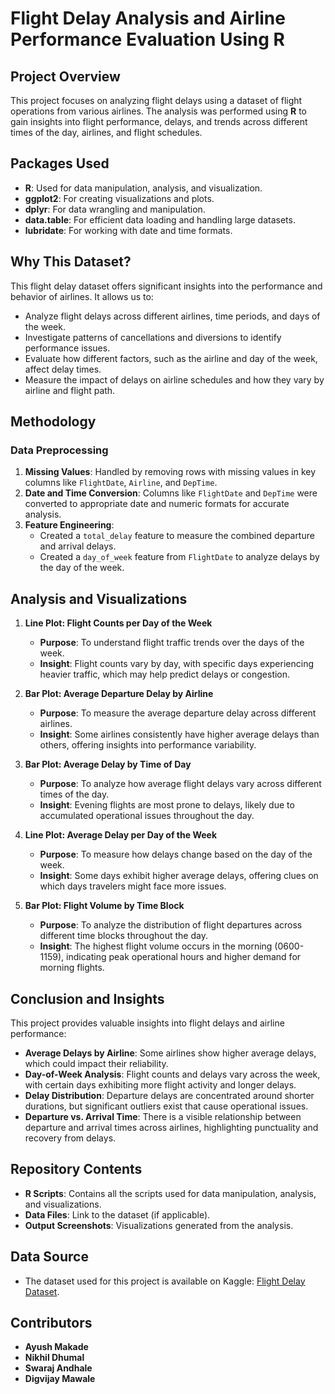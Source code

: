 # **Flight Delay Analysis and Airline Performance Evaluation Using R**

## Project Overview
This project focuses on analyzing flight delays using a dataset of flight operations from various airlines. The analysis was performed using **R** to gain insights into flight performance, delays, and trends across different times of the day, airlines, and flight schedules.

## **Packages Used**
- **R**: Used for data manipulation, analysis, and visualization.
- **ggplot2**: For creating visualizations and plots.
- **dplyr**: For data wrangling and manipulation.
- **data.table**: For efficient data loading and handling large datasets.
- **lubridate**: For working with date and time formats.

## **Why This Dataset?**
This flight delay dataset offers significant insights into the performance and behavior of airlines. It allows us to:
- Analyze flight delays across different airlines, time periods, and days of the week.
- Investigate patterns of cancellations and diversions to identify performance issues.
- Evaluate how different factors, such as the airline and day of the week, affect delay times.
- Measure the impact of delays on airline schedules and how they vary by airline and flight path.

## **Methodology**
### **Data Preprocessing**
1. **Missing Values**: Handled by removing rows with missing values in key columns like `FlightDate`, `Airline`, and `DepTime`.
2. **Date and Time Conversion**: Columns like `FlightDate` and `DepTime` were converted to appropriate date and numeric formats for accurate analysis.
3. **Feature Engineering**: 
   - Created a `total_delay` feature to measure the combined departure and arrival delays.
   - Created a `day_of_week` feature from `FlightDate` to analyze delays by the day of the week.

## **Analysis and Visualizations**
1. **Line Plot: Flight Counts per Day of the Week**
   - **Purpose**: To understand flight traffic trends over the days of the week.
   - **Insight**: Flight counts vary by day, with specific days experiencing heavier traffic, which may help predict delays or congestion.

2. **Bar Plot: Average Departure Delay by Airline**
   - **Purpose**: To measure the average departure delay across different airlines.
   - **Insight**: Some airlines consistently have higher average delays than others, offering insights into performance variability.

3. **Bar Plot: Average Delay by Time of Day**
   - **Purpose**: To analyze how average flight delays vary across different times of the day.
   - **Insight**: Evening flights are most prone to delays, likely due to accumulated operational issues throughout the day.

4. **Line Plot: Average Delay per Day of the Week**
   - **Purpose**: To measure how delays change based on the day of the week.
   - **Insight**: Some days exhibit higher average delays, offering clues on which days travelers might face more issues.

5. **Bar Plot: Flight Volume by Time Block**
   - **Purpose**: To analyze the distribution of flight departures across different time blocks throughout the day.
   - **Insight**: The highest flight volume occurs in the morning (0600-1159), indicating peak operational hours and higher demand for morning flights.

## **Conclusion and Insights**
This project provides valuable insights into flight delays and airline performance:
- **Average Delays by Airline**: Some airlines show higher average delays, which could impact their reliability.
- **Day-of-Week Analysis**: Flight counts and delays vary across the week, with certain days exhibiting more flight activity and longer delays.
- **Delay Distribution**: Departure delays are concentrated around shorter durations, but significant outliers exist that cause operational issues.
- **Departure vs. Arrival Time**: There is a visible relationship between departure and arrival times across airlines, highlighting punctuality and recovery from delays.

## **Repository Contents**
- **R Scripts**: Contains all the scripts used for data manipulation, analysis, and visualizations.
- **Data Files**: Link to the dataset (if applicable).
- **Output Screenshots**: Visualizations generated from the analysis.

## **Data Source**
- The dataset used for this project is available on Kaggle: [Flight Delay Dataset](https://www.kaggle.com/datasets/robikscube/flight-delay-dataset-20182022?select=Combined_Flights_2022.csv).

## **Contributors**
- **Ayush Makade**
- **Nikhil Dhumal**
- **Swaraj Andhale**
- **Digvijay Mawale**

